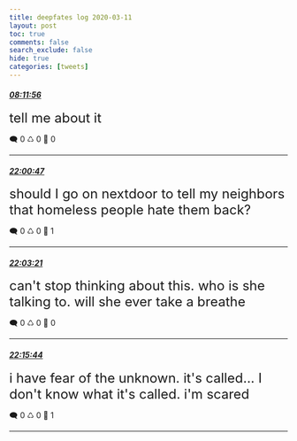 ```yaml
---
title: deepfates log 2020-03-11
layout: post
toc: true
comments: false
search_exclude: false
hide: true
categories: [tweets]
---
```



#### <a href = "https://twitter.com/deepfates/status/1237743061242761217">*08:11:56*</a>

<font size="5">tell me about it</font>



🗨️ 0 ♺ 0 🤍  0   

---
    
#### <a href = "https://twitter.com/deepfates/status/1237951649697501185">*22:00:47*</a>

<font size="5">should I go on nextdoor to tell my neighbors that homeless people hate them back?</font>



🗨️ 0 ♺ 0 🤍  1   

---
    
#### <a href = "https://twitter.com/deepfates/status/1237952294051672064">*22:03:21*</a>

<font size="5">can't stop thinking about this. who is she talking to. will she ever take a breathe</font>



🗨️ 0 ♺ 0 🤍  0   

---
    
#### <a href = "https://twitter.com/deepfates/status/1237955411250044928">*22:15:44*</a>

<font size="5">i have fear of the unknown. it's called... I don't know what it's called. i'm scared</font>



🗨️ 0 ♺ 0 🤍  1   

---
    
            

